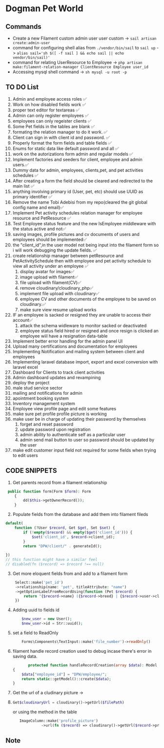 # Dogman Pet World

## Commands

- Create a new Filament custom admin user user custom -> ```sail artisan create:admin-user```
- command for configuring shell alias from ```./vendor/bin/sail``` to ```sail up``` -> ```alias sail='sh $([ -f sail ] && echo sail || echo vendor/bin/sail)'```
- command for relating  UserResource to Employee -> ```php artisan make:filament-relation-manager ClientResource Employee user_id```
- Accessing mysql shell command -> ```sh mysql -u root -p```

## TO DO List

1. Admin and employee access roles ✅
2. Work on how disabled fields work ✅
3. proper text editor for textareas ✅
4. Admin can only register employees ✅
5. employees can only regeister clients ✅
6. Some Pet fields in the tables are blank ✅
7. formating the relation manager to do it work. ✅
8. Client can sign in with client id and password. ✅
9. Properly format the form fields and table fields ✅
10. Enums for static data like default password and all ✅
11. work on the autorizations form admin and regular models ✅
12. Implement factories and seeders for client, employee and admin users.✅
13. Dummy data for admin, employees, clients,pet, and pet activities schedules ✅
14. After creating a form the field should be cleared and redirected to the main list ✅
15. anything involving primary id (User, pet, etc) should use UUID as primary identifier ✅
16. Remove the name Tobi Adebisi from my repo(cleared the git global config name and email)✅
17. Implement Pet activity schedules relation manager for employee resource and PetResource ✅
18. Test Employee status feature and the new IsEmployee middleware with the status active and not✅
19. saving images, profile pictures and cv documents of users and employees should be implemented✅
20. the "client_id",in the user model not being input into the filament form so i will work debugging the update fields. ✅
21. create relationship manager between petResource and PetActivitySchedule then with employee and pet activity schedule to view all activity under an employee ✅
    1. display avatar for images✅
    2. image upload with filament✅
    3. file upload with filament(CV)✅
    4. remove cloudinary/cloudinary_php✅
    5. implement file upload with cloudinary✅
    6. employee CV and other documents of the employee to be saved on cloudinary.✅
    7. make sure view resume upload works
22. IF an employee is sacked or resigned they are unable to access their account✅
    1. attack the schema widleware to monitor sacked or deactivated
    2. employee status field hired or resigned and once resign is clicked an employee wiil have a resignation data-table
23. Implement better error handling for the admin panel UI
24. Upload many certifications and documentation for employees
25. Implementing Notification and mailing system between client and employees
26. Implementing laravel database import, export and excel conversion with laravel excel
27. Dashboard for Clients to track client activities
28. Admin dashboard updates and revampining
29. deploy the project
30. male stud service sector
31. mailing and notifications for admin
32. apointment booking system
33. Inventory management system
34. Employee view profile page and edit some features
35. make sure pet profile profile picture is working
36. make user be in charge of updating their password by themselves
    1. forget and reset password
    2. update password upon registration
    3. admin ability to authenticate self as a particular user
    4. admin send mail button to user so password should be updated by the user
37. make edit customer input field not required for some fields when trying to edit users

## CODE SNIPPETS

1. Get parents record from a filament relationship

```php
 public function form(Form $form): Form
    {
        dd($this->getOwnerRecord());
    }
```

2. Populate fields from the database and add them into filament fileds

```php
default(
    function (?User $record, Get $get, Set $set) {
        if (!empty($record) && empty($get('client_id'))) {
            $set('client_id', $record->client_id);
        }
        return "DPW/client/" . generateId();
        
})
// this function might have a similar feel
// disabled(fn ($record) => $record !== null)
```

3. Get more eloquent fields from and add to a filament form

   ```php
    Select::make('pet_id')
    ->relationship(name: 'pet', titleAttribute: "name")
    ->getOptionLabelFromRecordUsing(function (Pet $record) {
        return "{$record->name} ({$record->breed} | {$record->user->client_id})";
    })
   ```

4. Adding uuid to fields id

    ```php
        $new_user = new User();
        $new_user->id = Str::uuid();
    ```

5. set a field to ReadOnly

    ```php
        Forms\Components\TextInput::make('file_number')->readOnly()
    ```

6. filament handle record creation used to debug incase there's error in saving data.

    ```php
           protected function handleRecordCreation(array $data): Model
    {
        $data["employee_id"] = "DPW/employee/";
        return static::getModel()::create($data);
    }
    ```

7. Get the url of a cludinary picture ->  
8. ```php 
   Get$cloudinaryUrl = cloudinary()->getUrl($filePath)
   ``` 

   or using the method in the table
   
   ```php
      ImageColumn::make('profile_picture')
                ->url(fn ($record) => cloudinary()->getUrl($record->profile_picture))
   ```

## Note
